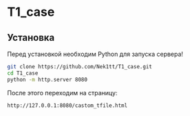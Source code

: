 # T1_case


## Установка

Перед установкой необходим Python для запуска сервера!

```bash
git clone https://github.com/Nek1tt/T1_case.git
cd T1_case
python -m http.server 8080
```
После этого переходим на страницу:
```
http://127.0.0.1:8080/castom_tfile.html
```
